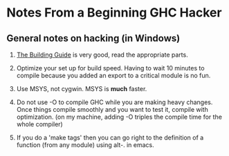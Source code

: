 # Notes From a Beginning GHC Hacker


## General notes on hacking (in Windows)


1. [The Building Guide](http://www.haskell.org/ghc/docs/latest/html/building/index.html) is very good, read the appropriate parts.
1. Optimize your set up for build speed.  Having to wait 10 minutes to compile because you added an export to a critical module is no fun.

  1. Use MSYS, not cygwin.  MSYS is **much** faster.
  1. Do not use -O to compile GHC while you are making heavy changes.  Once things compile smoothly and you want to test it, compile with optimization. (on my machine, adding -O triples the compile time for the whole compiler)
1. If you do a 'make tags' then you can go right to the definition of a function (from any module) using alt-. in emacs.
